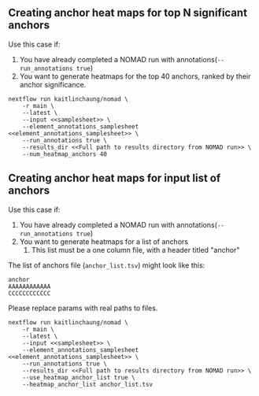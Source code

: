 ## Creating anchor heat maps for top N significant anchors
Use this case if:
1. You have already completed a NOMAD run with annotations(`--run_annotations true`)
2. You want to generate heatmaps for the top 40 anchors, ranked by their anchor significance.
```
nextflow run kaitlinchaung/nomad \
    -r main \
    --latest \
    --input <<samplesheet>> \
    --element_annotations_samplesheet <<element_annotations_samplesheet>> \
    --run_annotations true \
    --results_dir <<Full path to results directory from NOMAD run>> \
    --num_heatmap_anchors 40
```

## Creating anchor heat maps for input list of anchors
Use this case if:
1. You have already completed a NOMAD run with annotations(`--run_annotations true`)
2. You want to generate heatmaps for a list of anchors
    1. This list must be a one column file, with a header titled "anchor"

The list of anchors file (`anchor_list.tsv`) might look like this:
```
anchor
AAAAAAAAAAAA
CCCCCCCCCCCC
```

Please replace params with real paths to files.
```
nextflow run kaitlinchaung/nomad \
    -r main \
    --latest \
    --input <<samplesheet>> \
    --element_annotations_samplesheet <<element_annotations_samplesheet>> \
    --run_annotations true \
    --results_dir <<Full path to results directory from NOMAD run>> \
    --use_heatmap_anchor_list true \
    --heatmap_anchor_list anchor_list.tsv

```
